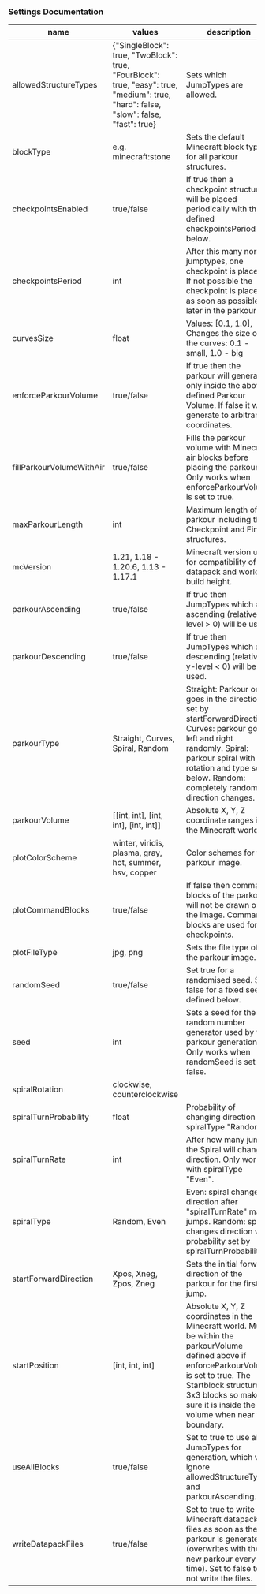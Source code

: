 
### Settings Documentation
name|values|description
-|-|-
allowedStructureTypes|{"SingleBlock": true, "TwoBlock": true, "FourBlock": true, "easy": true, "medium": true, "hard": false, "slow": false, "fast": true}| Sets which JumpTypes are allowed.
blockType|e.g. minecraft:stone|Sets the default Minecraft block type for all parkour structures.
checkpointsEnabled|true/false|If true then a checkpoint structure will be placed periodically with the defined checkpointsPeriod below.
checkpointsPeriod|int|After this many normal jumptypes, one checkpoint is placed. If not possible the checkpoint is placed as soon as possible later in the parkour.
curvesSize|float|Values: [0.1, 1.0], Changes the size of the curves: 0.1 - small, 1.0 - big
enforceParkourVolume|true/false|If true then the parkour will generate only inside the above defined Parkour Volume. If false it will generate to arbitrary coordinates.
fillParkourVolumeWithAir|true/false|Fills the parkour volume with Minecraft air blocks before placing the parkour. Only works when enforceParkourVolume is set to true.
maxParkourLength|int|Maximum length of the parkour including the Checkpoint and Finish structures.
mcVersion|1.21, 1.18 - 1.20.6, 1.13 - 1.17.1|Minecraft version used for compatibility of the datapack and world build height.
parkourAscending|true/false|If true then JumpTypes which are ascending (relative y-level > 0) will be used.
parkourDescending|true/false|If true then JumpTypes which are descending (relative y-level < 0) will be used.
parkourType|Straight, Curves, Spiral, Random|Straight: Parkour only goes in the direction set by startForwardDirection. Curves: parkour goes left and right randomly. Spiral: parkour spiral with rotation and type set below. Random: completely random direction changes.
parkourVolume|[[int, int], [int, int], [int, int]]|Absolute X, Y, Z coordinate ranges in the Minecraft world.
plotColorScheme|winter, viridis, plasma, gray, hot, summer, hsv, copper|Color schemes for the parkour image.
plotCommandBlocks|true/false|If false then command blocks of the parkour will not be drawn on the image. Command blocks are used for the checkpoints.
plotFileType|jpg, png|Sets the file type of the parkour image.
randomSeed|true/false|Set true for a randomised seed. Set false for a fixed seed, defined below.
seed|int|Sets a seed for the random number generator used by the parkour generation. Only works when randomSeed is set to false.
spiralRotation|clockwise, counterclockwise|
spiralTurnProbability|float|Probability of changing direction for spiralType "Random".
spiralTurnRate|int|After how many jumps the Spiral will change direction. Only works with spiralType "Even".
spiralType|Random, Even|Even: spiral changes direction after "spiralTurnRate" many jumps. Random: spiral changes direction with probability set by spiralTurnProbability.
startForwardDirection|Xpos, Xneg, Zpos, Zneg|Sets the initial forward direction of the parkour for the first jump.
startPosition|[int, int, int]|Absolute X, Y, Z coordinates in the Minecraft world. Must be within the parkourVolume defined above if enforceParkourVolume is set to true. The Startblock structure is 3x3 blocks so make sure it is inside the volume when near the boundary.
useAllBlocks|true/false|Set to true to use all JumpTypes for generation, which will ignore allowedStructureTypes and parkourAscending.
writeDatapackFiles|true/false|Set to true to write the Minecraft datapack files as soon as the parkour is generated (overwrites with the new parkour every time). Set to false to not write the files.
